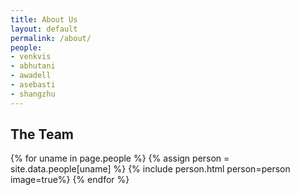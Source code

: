 ```yaml
---
title: About Us
layout: default
permalink: /about/
people:
- venkvis
- abhutani
- awadell
- asebasti
- shangzhu
---
```

## The Team
<section class="people project-people">
    {% for uname in page.people %}
        {% assign person = site.data.people[uname] %}
        {% include person.html person=person image=true%}
    {% endfor %}
</section>
